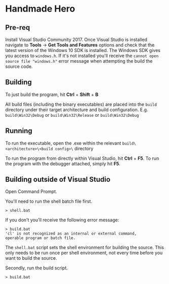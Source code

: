 # Handmade Hero

## Pre-req

Install Visual Studio Community 2017. Once Visual Studio is installed navigate to **Tools** -> **Get Tools and Features** options and check that the latest version of the Windows 10 SDK is installed. The Windows SDK gives you access to `windows.h`. If it's not installed you'll receive the `cannot open source file "windows.h"` error message when attempting the build the source code.

## Building

To just build the program, hit **Ctrl** + **Shift** + **B**

All build files (including the binary executables) are placed into the `build` directory under their target architecture and build configuration. E.g. `build\Win32\Debug` or `build\Win32\Release` or `build\Win32\Debug`

## Running

To run the executable, open the .exe within the relevant `build\<architecture>\<build config>\` directory

To run the program from directly within Visual Studio, hit **Ctrl** + **F5**. To run the program with the debugger attached, simply hit **F5**.

## Building outside of Visual Studio

Open Command Prompt.

You'll need to run the shell batch file first.

```
> shell.bat
```

If you don't you'll receive the following error message:

```
> build.bat
'cl' is not recognized as an internal or external command,
operable program or batch file.
```

The `shell.bat` script sets the shell environment for building the source. This only needs to be run once per shell environment, not every time before you want to build the source.

Secondly, run the build script.

```
> build.bat
```
